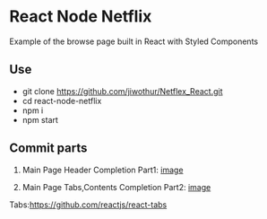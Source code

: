 # React Node Netflix
Example of the browse page built in React with Styled Components

## Use
* git clone https://github.com/jiwothur/Netflex_React.git
* cd react-node-netflix
* npm i
* npm start

## Commit parts
1. Main Page Header Completion
Part1: [image](https://user-images.githubusercontent.com/46639966/77138515-a5b5c780-6ab5-11ea-8619-45460f7f4364.PNG)

2. Main Page Tabs,Contents Completion
Part2: [image](https://user-images.githubusercontent.com/46639966/77402328-d6696a00-6df1-11ea-8306-d93a6e756405.PNG)

Tabs:https://github.com/reactjs/react-tabs